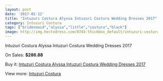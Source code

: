 ```yaml
---
layout: post
date: '2017-01-12'
title: "Intuzuri Costura Alyssa Intuzuri Costura Wedding Dresses 2017"
category: Intuzuri Costura
tags: ["bridesmaid","alyssa","little","costura","black"]
image: http://img.hectodress.com/8743-thickbox_default/intuzuri-costura-alyssa-intuzuri-costura-wedding-dresses-2013.jpg
---
```

Intuzuri Costura Alyssa Intuzuri Costura Wedding Dresses 2017

On Sales: **$286.88**
<a href="https://www.hectodress.com/intuzuri-costura/4400-intuzuri-costura-alyssa-intuzuri-costura-wedding-dresses-2013.html"><amp-img layout="responsive" width="600" height="600" src="//img.hectodress.com/8743-thickbox_default/intuzuri-costura-alyssa-intuzuri-costura-wedding-dresses-2013.jpg" alt="Intuzuri Costura Alyssa Intuzuri Costura Wedding Dresses 2017 0" /></a>
<a href="https://www.hectodress.com/intuzuri-costura/4400-intuzuri-costura-alyssa-intuzuri-costura-wedding-dresses-2013.html"><amp-img layout="responsive" width="600" height="600" src="//img.hectodress.com/8745-thickbox_default/intuzuri-costura-alyssa-intuzuri-costura-wedding-dresses-2013.jpg" alt="Intuzuri Costura Alyssa Intuzuri Costura Wedding Dresses 2017 1" /></a>
<a href="https://www.hectodress.com/intuzuri-costura/4400-intuzuri-costura-alyssa-intuzuri-costura-wedding-dresses-2013.html"><amp-img layout="responsive" width="600" height="600" src="//img.hectodress.com/8744-thickbox_default/intuzuri-costura-alyssa-intuzuri-costura-wedding-dresses-2013.jpg" alt="Intuzuri Costura Alyssa Intuzuri Costura Wedding Dresses 2017 2" /></a>

Buy it: [Intuzuri Costura Alyssa Intuzuri Costura Wedding Dresses 2017](https://www.hectodress.com/intuzuri-costura/4400-intuzuri-costura-alyssa-intuzuri-costura-wedding-dresses-2013.html "Intuzuri Costura Alyssa Intuzuri Costura Wedding Dresses 2017")

View more: [Intuzuri Costura](https://www.hectodress.com/76-intuzuri-costura "Intuzuri Costura")